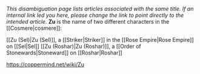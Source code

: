 *This disambiguation page lists articles associated with the same title.  If an internal link led you here, please change the link to point directly to the intended article.*
**Zu** is the name of two different characters in the [[Cosmere\|cosmere]]:

[[Zu (Sel)\|Zu (Sel)]], a [[Striker\|Striker]] in the [[Rose Empire\|Rose Empire]] on [[Sel\|Sel]]
[[Zu (Roshar)\|Zu (Roshar)]], a [[Order of Stonewards\|Stoneward]] on [[Roshar\|Roshar]]


https://coppermind.net/wiki/Zu